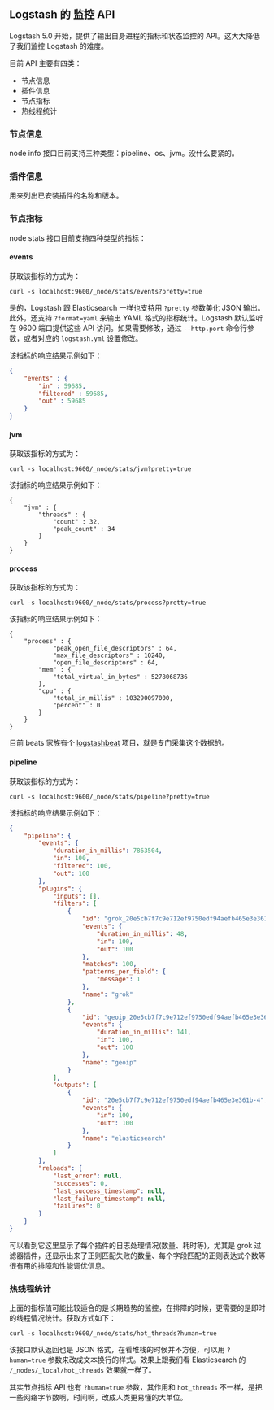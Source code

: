 ## Logstash 的 监控 API

Logstash 5.0 开始，提供了输出自身进程的指标和状态监控的 API。这大大降低了我们监控 Logstash 的难度。

目前 API 主要有四类：

* 节点信息
* 插件信息
* 节点指标
* 热线程统计

### 节点信息

node info 接口目前支持三种类型：pipeline、os、jvm。没什么要紧的。

### 插件信息

用来列出已安装插件的名称和版本。

### 节点指标

node stats 接口目前支持四种类型的指标：

#### events

获取该指标的方式为：

```
curl -s localhost:9600/_node/stats/events?pretty=true
```

是的，Logstash 跟 Elasticsearch 一样也支持用 `?pretty` 参数美化 JSON 输出。此外，还支持 `?format=yaml` 来输出 YAML 格式的指标统计。Logstash 默认监听在 9600 端口提供这些 API 访问。如果需要修改，通过 `--http.port` 命令行参数，或者对应的 `logstash.yml` 设置修改。

该指标的响应结果示例如下：

```json
{
    "events" : {
        "in" : 59685,
        "filtered" : 59685,
        "out" : 59685
    }
}
```

#### jvm

获取该指标的方式为：

```
curl -s localhost:9600/_node/stats/jvm?pretty=true
```

该指标的响应结果示例如下：

```
{
    "jvm" : {
        "threads" : {
            "count" : 32,
            "peak_count" : 34
        }
    }
}
```

#### process

获取该指标的方式为：

```
curl -s localhost:9600/_node/stats/process?pretty=true
```

该指标的响应结果示例如下：

```
{
    "process" : {
            "peak_open_file_descriptors" : 64,
            "max_file_descriptors" : 10240,
            "open_file_descriptors" : 64,
        "mem" : {
            "total_virtual_in_bytes" : 5278068736
        },
        "cpu" : {
            "total_in_millis" : 103290097000,
            "percent" : 0
        }
    }
}
```

目前 beats 家族有个 [logstashbeat](https://github.com/consulthys/logstashbeat) 项目，就是专门采集这个数据的。

#### pipeline

获取该指标的方式为：

```
curl -s localhost:9600/_node/stats/pipeline?pretty=true
```

该指标的响应结果示例如下：

```json
{
    "pipeline": {
        "events": {
            "duration_in_millis": 7863504,
            "in": 100,
            "filtered": 100,
            "out": 100
        },
        "plugins": {
            "inputs": [],
            "filters": [
                {
                    "id": "grok_20e5cb7f7c9e712ef9750edf94aefb465e3e361b-2",
                    "events": {
                        "duration_in_millis": 48,
                        "in": 100,
                        "out": 100
                    },
                    "matches": 100,
                    "patterns_per_field": {
                        "message": 1
                    },
                    "name": "grok"
                },
                {
                    "id": "geoip_20e5cb7f7c9e712ef9750edf94aefb465e3e361b-3",
                    "events": {
                        "duration_in_millis": 141,
                        "in": 100,
                        "out": 100
                    },
                    "name": "geoip"
                }
            ],
            "outputs": [
                {
                    "id": "20e5cb7f7c9e712ef9750edf94aefb465e3e361b-4",
                    "events": {
                        "in": 100,
                        "out": 100
                    },
                    "name": "elasticsearch"
                }
            ]
        },
        "reloads": {
            "last_error": null,
            "successes": 0,
            "last_success_timestamp": null,
            "last_failure_timestamp": null,
            "failures": 0
        }
    }
}
```

可以看到它这里显示了每个插件的日志处理情况(数量、耗时等)，尤其是 grok 过滤器插件，还显示出来了正则匹配失败的数量、每个字段匹配的正则表达式个数等很有用的排障和性能调优信息。

### 热线程统计

上面的指标值可能比较适合的是长期趋势的监控，在排障的时候，更需要的是即时的线程情况统计。获取方式如下：

```
curl -s localhost:9600/_node/stats/hot_threads?human=true
```

该接口默认返回也是 JSON 格式，在看堆栈的时候并不方便，可以用 `?human=true` 参数来改成文本换行的样式。效果上跟我们看 Elasticsearch 的 `/_nodes/_local/hot_threads` 效果就一样了。

其实节点指标 API 也有 `?human=true` 参数，其作用和 `hot_threads` 不一样，是把一些网络字节数啊，时间啊，改成人类更易懂的大单位。
